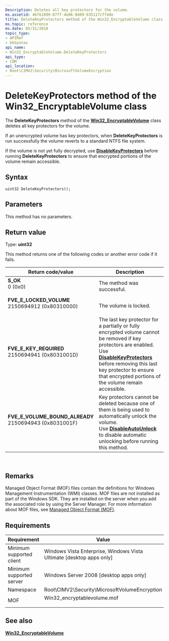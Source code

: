 ```yaml
---
Description: Deletes all key protectors for the volume.
ms.assetid: 46f61899-87ff-4e86-8409-635117cff4de
title: DeleteKeyProtectors method of the Win32_EncryptableVolume class
ms.topic: reference
ms.date: 05/31/2018
topic_type: 
- APIRef
- kbSyntax
api_name: 
- Win32_EncryptableVolume.DeleteKeyProtectors
api_type: 
- COM
api_location: 
- Root\CIMV2\Security\MicrosoftVolumeEncryption
---
```


# DeleteKeyProtectors method of the Win32\_EncryptableVolume class

The **DeleteKeyProtectors** method of the [**Win32\_EncryptableVolume**](win32-encryptablevolume.md) class deletes all key protectors for the volume.

If an unencrypted volume has key protectors, when **DeleteKeyProtectors** is run successfully the volume reverts to a standard NTFS file system.

If the volume is not yet fully decrypted, use [**DisableKeyProtectors**](disablekeyprotectors-win32-encryptablevolume.md) before running **DeleteKeyProtectors** to ensure that encrypted portions of the volume remain accessible.

## Syntax


```mof
uint32 DeleteKeyProtectors();
```



## Parameters

This method has no parameters.

## Return value

Type: **uint32**

This method returns one of the following codes or another error code if it fails.



| Return code/value                                                                                                                                                                          | Description                                                                                                                                                                                                                                                                                                               |
|--------------------------------------------------------------------------------------------------------------------------------------------------------------------------------------------|---------------------------------------------------------------------------------------------------------------------------------------------------------------------------------------------------------------------------------------------------------------------------------------------------------------------------|
| <dl> <dt>**S\_OK**</dt> <dt>0 (0x0)</dt> </dl>                                          | The method was successful.<br/>                                                                                                                                                                                                                                                                                     |
| <dl> <dt>**FVE\_E\_LOCKED\_VOLUME**</dt> <dt>2150694912 (0x80310000)</dt> </dl>         | The volume is locked.<br/>                                                                                                                                                                                                                                                                                          |
| <dl> <dt>**FVE\_E\_KEY\_REQUIRED**</dt> <dt>2150694941 (0x8031001D)</dt> </dl>          | The last key protector for a partially or fully encrypted volume cannot be removed if key protectors are enabled. Use [**DisableKeyProtectors**](disablekeyprotectors-win32-encryptablevolume.md) before removing this last key protector to ensure that encrypted portions of the volume remain accessible. <br/> |
| <dl> <dt>**FVE\_E\_VOLUME\_BOUND\_ALREADY**</dt> <dt>2150694943 (0x8031001F)</dt> </dl> | Key protectors cannot be deleted because one of them is being used to automatically unlock the volume. <br/> Use [**DisableAutoUnlock**](disableautounlock-win32-encryptablevolume.md) to disable automatic unlocking before running this method.<br/>                                                       |



 

## Remarks

Managed Object Format (MOF) files contain the definitions for Windows Management Instrumentation (WMI) classes. MOF files are not installed as part of the Windows SDK. They are installed on the server when you add the associated role by using the Server Manager. For more information about MOF files, see [Managed Object Format (MOF)](../wmisdk/managed-object-format--mof-.md).

## Requirements



| Requirement | Value |
|-------------------------------------|---------------------------------------------------------------------------------------------------------|
| Minimum supported client<br/> | Windows Vista Enterprise, Windows Vista Ultimate \[desktop apps only\]<br/>                       |
| Minimum supported server<br/> | Windows Server 2008 \[desktop apps only\]<br/>                                                    |
| Namespace<br/>                | Root\\CIMV2\\Security\\MicrosoftVolumeEncryption<br/>                                             |
| MOF<br/>                      | <dl> <dt>Win32\_encryptablevolume.mof</dt> </dl> |



## See also

<dl> <dt>

[**Win32\_EncryptableVolume**](win32-encryptablevolume.md)
</dt> </dl>

 

 
